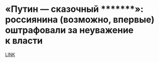 # «Путин — сказочный *******»: россиянина (возможно, впервые) оштрафовали за неуважение к власти



[LINK](https://varlamov.ru/3409736.html)